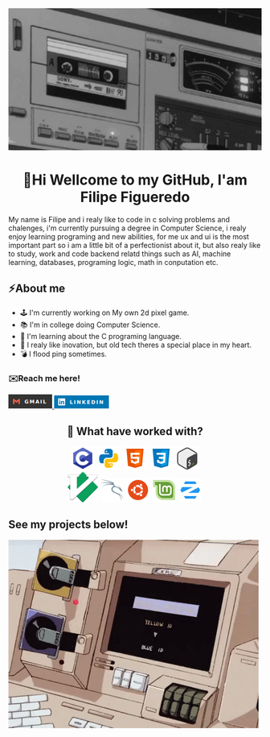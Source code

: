 <img src="https://github.com/kailwz/kailwz/blob/main/images/banner.gif" style="width:846px; height:auto">

<h1 align="center">🎯Hi Wellcome to my GitHub, I'am Filipe Figueredo</h1>
<p>My name is Filipe and i realy like to code in c solving problems and chalenges, i'm currently pursuing a degree in  Computer Science, i realy enjoy learning programing and new abilities, for me ux and ui is the most important part so i am a little bit of a perfectionist about it, but also realy like to study, work and code backend relatd things such as AI, machine learning, databases, programing logic, math in conputation etc.</p>

<div>
	<h2>⚡About me</h2>
	<ul>
		<li>🕹️ I'm currently working on My own 2d pixel game.</li>
		<li>📚 I'm in college doing Computer Science.</li>
		<li>🔭 I'm learning about the C programing language.</li>
		<li>📼 I realy like inovation, but old tech theres a special place in my heart.</li>
		<li>💣 I flood ping sometimes.</li>
	</ul>
</div>

<h3>✉️Reach me here!</h3>
<a href="kailwz462@gmail.com">
	<img src="https://github.com/kailwz/kailwz/blob/main/images/gmail_icon.png">
</a>
<a href="https://www.linkedin.com/in/filipe-figueredo-2ba1b4263?utm_source=share&utm_campaign=share_via&utm_content=profile&utm_medium=android_app">
	<img src="https://github.com/kailwz/kailwz/blob/main/images/linkedin_icon.png">
</a>

<h2 align="center">🚀 What have worked with?</h2>

<div align="center">
	<img src="https://github.com/kailwz/kailwz/blob/main/images/c_icon.png">
	<img src="https://github.com/kailwz/kailwz/blob/main/images/python_icon.png">
	<img src="https://github.com/kailwz/kailwz/blob/main/images/html_icon.png">
	<img src="https://github.com/kailwz/kailwz/blob/main/images/css_icon.png">
	<img src="https://github.com/kailwz/kailwz/blob/main/images/bash_icon.png">
</div>

<div align="center">
	<img src="https://github.com/kailwz/kailwz/blob/main/images/vim_icon.png">
	<img src="https://github.com/kailwz/kailwz/blob/main/images/kali_icon.png">
	<img src="https://github.com/kailwz/kailwz/blob/main/images/ubuntu_icon.png">
	<img src="https://github.com/kailwz/kailwz/blob/main/images/mint_icon.png">
	<img src="https://github.com/kailwz/kailwz/blob/main/images/zorin_icon.png">
</div>

<h2>See my projects below!</h2>
<img src="https://github.com/kailwz/kailwz/blob/main/images/decoration.gif" style="width:auto; height:auto">

